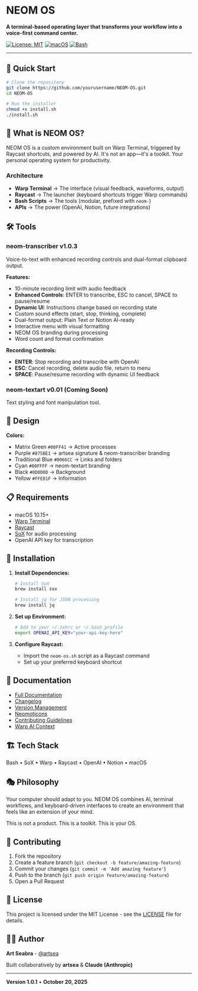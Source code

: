 # NEOM OS

**A terminal-based operating layer that transforms your workflow into a voice-first command center.**

[![License: MIT](https://img.shields.io/badge/License-MIT-yellow.svg)](https://opensource.org/licenses/MIT)
[![macOS](https://img.shields.io/badge/macOS-10.15+-blue.svg)](https://www.apple.com/macos/)
[![Bash](https://img.shields.io/badge/Shell-Bash-green.svg)](https://www.gnu.org/software/bash/)

---

## 🚀 Quick Start

```bash
# Clone the repository
git clone https://github.com/yourusername/NEOM-OS.git
cd NEOM-OS

# Run the installer
chmod +x install.sh
./install.sh
```

## 🎯 What is NEOM OS?

NEOM OS is a custom environment built on Warp Terminal, triggered by Raycast shortcuts, and powered by AI. It's not an app—it's a toolkit. Your personal operating system for productivity.

### Architecture

- **Warp Terminal** → The interface (visual feedback, waveforms, output)
- **Raycast** → The launcher (keyboard shortcuts trigger Warp commands)
- **Bash Scripts** → The tools (modular, prefixed with `neom-`)
- **APIs** → The power (OpenAI, Notion, future integrations)

## 🛠️ Tools

### neom-transcriber v1.0.3
Voice-to-text with enhanced recording controls and dual-format clipboard output.

**Features:**
- 10-minute recording limit with audio feedback
- **Enhanced Controls**: ENTER to transcribe, ESC to cancel, SPACE to pause/resume
- **Dynamic UI**: Instructions change based on recording state
- Custom sound effects (start, stop, thinking, complete)
- Dual-format output: Plain Text or Notion AI-ready
- Interactive menu with visual formatting
- NEOM OS branding during processing
- Word count and format confirmation

**Recording Controls:**
- **ENTER**: Stop recording and transcribe with OpenAI
- **ESC**: Cancel recording, delete audio file, return to menu  
- **SPACE**: Pause/resume recording with dynamic UI feedback

### neom-textart v0.01 (Coming Soon)
Text styling and font manipulation tool.

## 🎨 Design

**Colors:**
- Matrix Green `#00FF41` → Active processes
- Purple `#875BE1` → artsea signature & neom-transcriber branding
- Traditional Blue `#0066CC` → Links and folders
- Cyan `#00FFFF` → neom-textart branding
- Black `#0D0D0D` → Background
- Yellow `#FFE81F` → Information

## 📋 Requirements

- macOS 10.15+
- [Warp Terminal](https://www.warp.dev/)
- [Raycast](https://raycast.com/)
- [SoX](http://sox.sourceforge.net/) for audio processing
- OpenAI API key for transcription

## 🔧 Installation

1. **Install Dependencies:**
   ```bash
   # Install SoX
   brew install sox
   
   # Install jq for JSON processing
   brew install jq
   ```

2. **Set up Environment:**
   ```bash
   # Add to your ~/.zshrc or ~/.bash_profile
   export OPENAI_API_KEY="your-api-key-here"
   ```

3. **Configure Raycast:**
   - Import the `neom-os.sh` script as a Raycast command
   - Set up your preferred keyboard shortcut

## 📖 Documentation

- [Full Documentation](docs/NEOM-OS-Documentation.md)
- [Changelog](docs/CHANGELOG.md)
- [Version Management](docs/NEOM-OS-Version-Management.md)
- [Neomoticons](docs/NEOMOTICONS.md)
- [Contributing Guidelines](docs/CONTRIBUTING.md)
- [Warp AI Context](docs/WARP.md)

## 🏗️ Tech Stack

Bash • SoX • Warp • Raycast • OpenAI • Notion • macOS

## 🎭 Philosophy

Your computer should adapt to you. NEOM OS combines AI, terminal workflows, and keyboard-driven interfaces to create an environment that feels like an extension of your mind.

This is not a product. This is a toolkit. This is your OS.

## 🤝 Contributing

1. Fork the repository
2. Create a feature branch (`git checkout -b feature/amazing-feature`)
3. Commit your changes (`git commit -m 'Add amazing feature'`)
4. Push to the branch (`git push origin feature/amazing-feature`)
5. Open a Pull Request

## 📄 License

This project is licensed under the MIT License - see the [LICENSE](LICENSE) file for details.

## 👨‍💻 Author

**Art Seabra** - [@artsea](https://sn.ifth.is/art)

Built collaboratively by **artsea** & **Claude (Anthropic)**

---

**Version 1.0.1** • **October 20, 2025**
